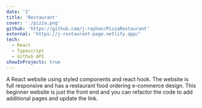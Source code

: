 ```yaml
---
date: '2'
title: 'Restaurant'
cover: './pizza.png'
github: 'https://github.com/j-rayhan/PizzaRestaurant'
external: 'https://j-restaurant-page.netlify.app/'
tech:
  - React
  - Typescript
  - Github API
showInProjects: true
---
```


A React website using styled components and react hook. The website is full responsive and has a restaurant food ordering e-commerce design. This beginner website is just the front end and you can refactor the code to add additional pages and update the link.
